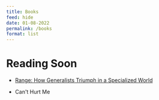 ```yaml
---
title: Books
feed: hide
date: 01-08-2022
permalink: /books
format: list
---
```


# Reading Soon

- [Range: How Generalists Triumph in a Specialized World](https://www.amazon.in/Range-Key-Success-Performance-Education/dp/1509843523/ref=sr_1_1?crid=1UQ4WPXWAY5JR&keywords=Range+by+David+Epstein&qid=1659941325&sprefix=range+by+david+epstein%2Caps%2C210&sr=8-1)

- Can't Hurt Me
